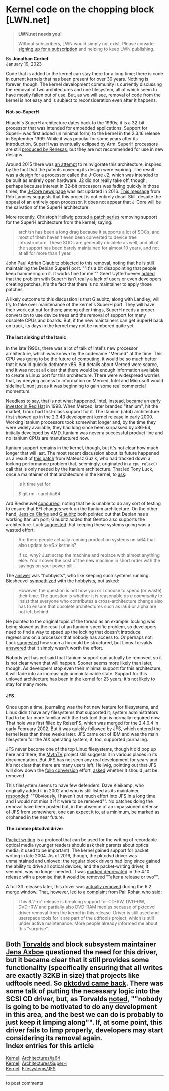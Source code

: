 # Kernel code on the chopping block [LWN.net]

> **LWN.net needs you!**
> 
> Without subscribers, LWN would simply not exist. Please consider [signing up for a subscription](/Promo/nst-nag2/subscribe) and helping to keep LWN publishing. 

By **Jonathan Corbet**  
January 19, 2023 

Code that is added to the kernel can stay there for a long time; there is code in current kernels that has been present for over 30 years. Nothing is forever, though. The kernel development community is currently discussing the removal of two architectures and one filesystem, all of which seem to have mostly fallen out of use. But, as we will see, removal of code from the kernel is not easy and is subject to reconsideration even after it happens. 

#### Not-so-SuperH

Hitachi's SuperH architecture dates back to the 1990s; it is a 32-bit processor that was intended for embedded applications. Support for SuperH was first added (in minimal form) to the kernel in the 2.3.16 release in September 1999. While it was popular for some years after its introduction, SuperH was eventually eclipsed by Arm. SuperH processors are still [produced by Renesas](https://www.renesas.com/us/en/products/microcontrollers-microprocessors/other-mcus-mpus/superh-risc-engine-family-mcus), but they are not recommended for use in new designs. 

Around 2015 there was [an attempt](/Articles/647636/) to reinvigorate this architecture, inspired by the fact that the patents covering its design were expiring. The result was [a design](https://j-core.org/) for a processor called the J-Core J2, which was intended to be built as entirely open hardware. J2 did not really take off, though, perhaps because interest in 32-bit processors was fading quickly in those times; the [J-Core news page](https://j-core.org/news.html) was last updated in 2016. [This message](/ml/linux-kernel/7329212f-b1a0-41eb-99b3-a56eb1d23138@landley.net/) from Rob Landley suggests that this project is not entirely dead. Still, despite the appeal of an entirely open processor, it does not appear that J-Core will be the salvation of the SuperH architecture. 

More recently, Christoph Hellwig posted [a patch series](/ml/linux-kernel/20230113062339.1909087-1-hch@lst.de/) removing support for the SuperH architecture from the kernel, saying: 

> arch/sh has been a long drag because it supports a lot of SOCs, and most of them haven't even been converted to device tree infrastructure. These SOCs are generally obsolete as well, and all of the support has been barely maintained for almost 10 years, and not at all for more than 1 year. 

John Paul Adrian Glaubitz [objected](/ml/linux-kernel/11e2e0a8-eabe-2d8c-d612-9cdd4bcc3648@physik.fu-berlin.de/) to this removal, noting that he is still maintaining the Debian SuperH port. ""It's a bit disappointing that people keep hammering on it. It works fine for me."" Geert Uytterhoeven [added](/ml/linux-kernel/CAMuHMdUcnP6a9Ch5=_CMPq-io-YWK5pshkOT2nZmP1hvNcwBAg@mail.gmail.com/) that the problem with SuperH isn't really a lack of users or even developers creating patches, it's the fact that there is no maintainer to apply those patches. 

A likely outcome to this discussion is that Glaubitz, along with Landley, will try to take over maintenance of the kernel's SuperH port. They will have their work cut out for them; among other things, SuperH needs a proper conversion to use device trees and the removal of support for many obsolete CPUs and boards. But, if the new maintainers can get SuperH back on track, its days in the kernel may not be numbered quite yet. 

#### The last sinking of the Itanic

In the late 1990s, there was a lot of talk of Intel's new processor architecture, which was known by the codename "Merced" at the time. This CPU was going to be the future of computing, it would be so much better that it would quickly dethrone x86. But details about Merced were scarce, and it was not at all clear that there would be enough information available to create a Linux port for this architecture. There were widespread worries that, by denying access to information on Merced, Intel and Microsoft would sideline Linux just as it was beginning to gain some real commercial momentum. 

Needless to say, that is not what happened. Intel, instead, [became an early investor in Red Hat](/1998/1001/) in 1998. When Merced, later branded "Itanium", hit the market, Linux had first-class support for it. The Itanium (ia64) architecture first showed up in the 2.3.43 development kernel release in early 2000. Working Itanium processors took somewhat longer and, by the time they were widely available, they had long since been surpassed by x86-64, initially developed by AMD. Itanium was never a successful product line and no Itanium CPUs are manufactured now. 

Itanium support remains in the kernel, though, but it's not clear how much longer that will last. The most recent discussion about its future happened as a result of [this patch](/ml/linux-fsdevel/CAGudoHHx0Nqg6DE70zAVA75eV-HXfWyhVMWZ-aSeOofkA_=WdA@mail.gmail.com/) from Mateusz Guzik, who had tracked down a locking performance problem that, seemingly, originated in a `cpu_relax()` call that is only needed by the Itanium architecture. That led Tony Luck, once a maintainer of that architecture in the kernel, to [ask](/ml/linux-fsdevel/SJ1PR11MB6083368BCA43E5B0D2822FD3FCC29@SJ1PR11MB6083.namprd11.prod.outlook.com/): 

> Is it time yet for: 
> 
> $ git rm -r arch/ia64 

Ard Biesheuvel [concurred](/ml/linux-fsdevel/CAMj1kXEqbMEcrKYzz2-huLPMnotPoxFY8adyH=Xb4Ex8o98x-w@mail.gmail.com/), noting that he is unable to do any sort of testing to ensure that EFI changes work on the Itanium architecture. On the other hand, [Jessica Clarke](/ml/linux-fsdevel/Y8HDzzDaP5uY0v8K@Jessicas-MacBook-Pro/) and [Glaubitz](/ml/linux-fsdevel/db6937a1-e817-2d7b-0062-9aff012bb3e8@physik.fu-berlin.de/) both pointed out that Debian has a working Itanium port; Glaubitz added that Gentoo also supports the architecture. Luck [suggested](/ml/linux-fsdevel/SJ1PR11MB60832EF4EA3D528533100F8DFCC29@SJ1PR11MB6083.namprd11.prod.outlook.com/) that keeping these systems going was a wasted effort: 

> Are there people actually running production systems on ia64 that also update to v6.x kernels? 
> 
> If so, why? Just scrap the machine and replace with almost anything else. You'll cover the cost of the new machine in short order with the savings on your power bill. 

The [answer](/ml/linux-fsdevel/53F2E30D-FE1D-4710-B5FC-049905A7158E@jrtc27.com/) was "hobbyists", who like keeping such systems running. Biesheuvel [sympathized](/ml/linux-fsdevel/CAMj1kXH1SjPrPWyQbsYUHhVfgWH_p-sf-mhbeKMQn-QyOjBRng@mail.gmail.com/) with the hobbyists, but asked: 

> However, the question is not how you or I choose to spend (or waste) their time. The question is whether it is reasonable *as a community* to insist that everyone who contributes a cross-architecture change also has to ensure that obsolete architectures such as ia64 or alpha are not left behind. 

He pointed to the original topic of the thread as an example: locking was being slowed as the result of an Itanium-specific problem, so developers need to find a way to speed up the locking that doesn't introduce regressions on a processor that nobody has access to. Or perhaps not: Luck [suggested](/ml/linux-fsdevel/SJ1PR11MB6083B48A2B2114EF833D69E2FCC29@SJ1PR11MB6083.namprd11.prod.outlook.com/) how such a fix could be structured, but Linus Torvalds [answered](/ml/linux-fsdevel/CAHk-=wgTsc5z3cPo7+t2kRO1uRQML1w_o72nefyHOh8VMhqu0A@mail.gmail.com/) that it simply wasn't worth the effort. 

Nobody yet has yet said that Itanium support can actually be removed, so it is not clear when that will happen. Sooner seems more likely than later, though. As developers stop even their minimal support for this architecture, it will fade into an increasingly unmaintainable state. Support for this unloved architecture has been in the kernel for 23 years; it's not likely to stay for many more. 

#### JFS

Once upon a time, journaling was the hot new feature for filesystems, and Linux didn't have any filesystems that supported it; system administrators had to be far more familiar with the `fsck` tool than is normally required now. That hole was first filled by ReiserFS, which was merged for the 2.4.0.4 in early February 2002\. But it was quickly followed by JFS, which entered the kernel less than three weeks later. JFS came out of IBM and was the main filesystem for the AIX operating system; it, too, supported journaling. 

JFS never become one of the top Linux filesystems, though it did pop up here and there; the [MythTV](https://www.mythtv.org/) project still suggests it in various places in its documentation. But JFS has not seen any real development for years and it's not clear that there are many users left. Hellwig, pointing out that JFS will slow down the [folio conversion](/Articles/893512/) effort, [asked](/ml/linux-kernel/Y8DvK281ii6yPRcW@infradead.org/) whether it should just be removed. 

This filesystem seems to have few defenders. Dave Kleikamp, who originally added it in 2002 and who is still listed as its maintainer, [responded](/ml/linux-kernel/f99e5221-4493-dba3-3e80-e85ada6b3545@oracle.com/): ""Obviously, I haven't put much effort into JFS in a long time and I would not miss it if it were to be removed"". No patches doing the removal have been posted but, in the absence of an impassioned defense of JFS from somewhere, one can expect it to, at a minimum, be marked as orphaned in the near future. 

#### The zombie pktcdvd driver

[Packet writing](https://en.wikipedia.org/wiki/Packet_writing) is a protocol that can be used for the writing of recordable optical media (younger readers should ask their parents about optical media; it used to be important). The kernel gained support for packet writing in late 2004. As of 2016, though, the pktcdvd driver was unmaintained and unloved; the regular block drivers had long since gained the ability to drive all optical devices, and the packet-writing driver, it seemed, was no longer needed. It was [marked deprecated](http://git.kernel.org/linus/5a8b187c61e9) in the 4.10 release with a promise that it would be removed ""after a release or two"". 

A full 33 releases later, this driver was [actually removed](https://git.kernel.org/linus/f40eb99897af) during the 6.2 merge window. That, however, led to [a complaint](/ml/linux-kernel/20230104190115.ceglfefco475ev6c@pali/) from Pali Rohár, who said: 

> This 6.2-rc1 release is breaking support for CD-RW, DVD-RW, DVD+RW and partially also DVD-RAM medias because of pktcdvd driver removal from the kernel in this release. Driver is still used and userspace tools for it are part of the udftools project, which is still under active maintenance. More people already informed me about this "surprise". 

Both [Torvalds](/ml/linux-kernel/CAHk-=wh1x-gbmE72xBPcEnchvmPn=13mU--+7Cfay0dNHCxxuw@mail.gmail.com/) and block subsystem maintainer [Jens Axboe](/ml/linux-kernel/90eb90da-2679-cac0-979d-6ba0cc8ccbb8@kernel.dk/) questioned the need for this driver, but it became clear that it still provides some functionality (specifically ensuring that all writes are exactly 32KB in size) that projects like udftools need. So [pktcdvd came back](https://git.kernel.org/linus/4b83e99ee709). There was some talk of putting the necessary logic into the SCSI CD driver, but, as Torvalds [noted](/ml/linux-kernel/CAHk-=wjJ=wD5D80hkWNCjJqS+djckAL+nXhXaHaiFzMAMve3rA@mail.gmail.com/), ""nobody is going to be motivated to do any development in this area, and the best we can do is probably to just keep it limping along"". If, at some point, this driver fails to limp properly, developers may start considering its removal again.  
Index entries for this article  
---  
[Kernel](/Kernel/Index)| [Architectures/ia64](/Kernel/Index#Architectures-ia64)  
[Kernel](/Kernel/Index)| [Architectures/SuperH](/Kernel/Index#Architectures-SuperH)  
[Kernel](/Kernel/Index)| [Filesystems/JFS](/Kernel/Index#Filesystems-JFS)  
  


* * *

to post comments 
